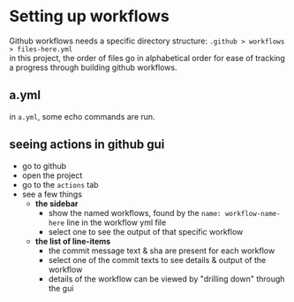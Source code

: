 # Setting up workflows
Github workflows needs a specific directory structure:
`.github > workflows > files-here.yml`  
in this project, the order of files go in alphabetical order for ease of tracking a progress through building github workflows.  

## a.yml
in `a.yml`, some echo commands are run.  
## seeing actions in github gui
- go to github
- open the project
- go to the `actions` tab
- see a few things
  - **the sidebar**
    - show the named workflows, found by the `name: workflow-name-here` line in the workflow yml file
    - select one to see the output of that specific workflow
  - **the list of line-items**
    - the commit message text & sha are present for each workflow
    - select one of the commit texts to see details & output of the workflow 
    - details of the workflow can be viewed by "drilling down" through the gui